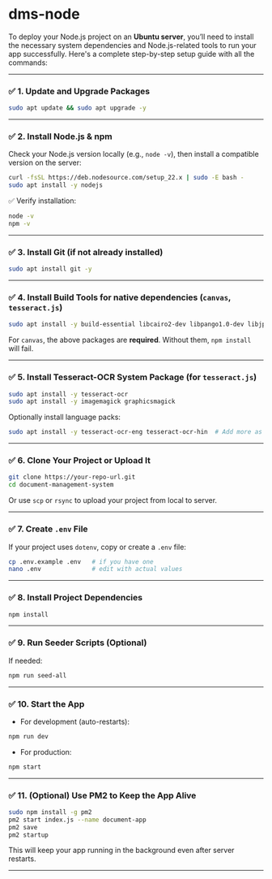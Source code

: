 # dms-node
To deploy your Node.js project on an **Ubuntu server**, you’ll need to install the necessary system dependencies and Node.js-related tools to run your app successfully. Here's a complete step-by-step setup guide with all the commands:

---

### ✅ 1. **Update and Upgrade Packages**

```bash
sudo apt update && sudo apt upgrade -y
```

---

### ✅ 2. **Install Node.js & npm**

Check your Node.js version locally (e.g., `node -v`), then install a compatible version on the server:

```bash
curl -fsSL https://deb.nodesource.com/setup_22.x | sudo -E bash -
sudo apt install -y nodejs
```

✅ Verify installation:

```bash
node -v
npm -v
```

---

### ✅ 3. **Install Git (if not already installed)**

```bash
sudo apt install git -y
```

---

### ✅ 4. **Install Build Tools for native dependencies (`canvas`, `tesseract.js`)**

```bash
sudo apt install -y build-essential libcairo2-dev libpango1.0-dev libjpeg-dev libgif-dev librsvg2-dev
```

For `canvas`, the above packages are **required**. Without them, `npm install` will fail.

---

### ✅ 5. **Install Tesseract-OCR System Package (for `tesseract.js`)**

```bash
sudo apt install -y tesseract-ocr
sudo apt install -y imagemagick graphicsmagick

```

Optionally install language packs:

```bash
sudo apt install -y tesseract-ocr-eng tesseract-ocr-hin  # Add more as needed
```

---

### ✅ 6. **Clone Your Project or Upload It**

```bash
git clone https://your-repo-url.git
cd document-management-system
```

Or use `scp` or `rsync` to upload your project from local to server.

---

### ✅ 7. **Create `.env` File**

If your project uses `dotenv`, copy or create a `.env` file:

```bash
cp .env.example .env   # if you have one
nano .env              # edit with actual values
```

---

### ✅ 8. **Install Project Dependencies**

```bash
npm install
```

---

### ✅ 9. **Run Seeder Scripts (Optional)**

If needed:

```bash
npm run seed-all
```

---

### ✅ 10. **Start the App**

* For development (auto-restarts):

```bash
npm run dev
```

* For production:

```bash
npm start
```

---

### ✅ 11. **(Optional) Use PM2 to Keep the App Alive**

```bash
sudo npm install -g pm2
pm2 start index.js --name document-app
pm2 save
pm2 startup
```

This will keep your app running in the background even after server restarts.

---

